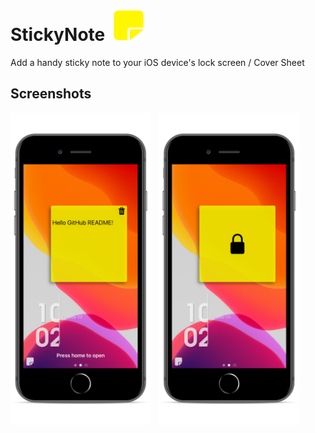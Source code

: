 # StickyNote &nbsp;[<img src="stickynote/stickynoteprefs/Resources/StickyNote@3x.png" width="50" height="50">](icon)
Add a handy sticky note to your iOS device's lock screen / Cover Sheet

## Screenshots
[<img src="screenshots/stickynote.png" width="225" height="500">](screenshots/stickynote.png)
&nbsp;
[<img src="screenshots/stickynote-privacyview.png" width="225" height="500">](screenshots/stickynote-privacyview.png)